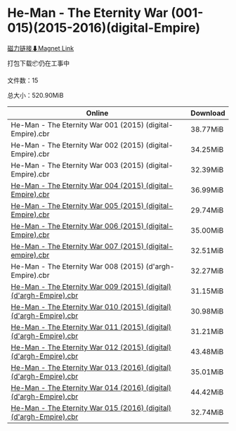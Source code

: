 # He-Man - The Eternity War (001-015)(2015-2016)(digital-Empire)

[磁力链接⬇Magnet Link](magnet:?xt=urn:btih:c0abc5282524965f0eba14998b01e110944094df&dn=He-Man%20-%20The%20Eternity%20War%20%28001-015%29%282015-2016%29%28digital-Empire%29)

打包下载📦仍在工事中

文件数：15

总大小：520.90MiB

Online | Download
--- | ---
He-Man - The Eternity War 001 (2015) (digital-Empire).cbr | 38.77MiB
He-Man - The Eternity War 002 (2015) (digital-Empire).cbr | 34.25MiB
He-Man - The Eternity War 003 (2015) (digital-Empire).cbr | 32.39MiB
[He-Man - The Eternity War 004 (2015) (digital-Empire).cbr](https://github.com/alicewish/markdown/blob/master/comic/He-Man-Eternity-War-004-2015-digital-Empire-cbr.md) | 36.99MiB
[He-Man - The Eternity War 005 (2015) (digital-Empire).cbr](https://github.com/alicewish/markdown/blob/master/comic/He-Man-Eternity-War-005-2015-digital-Empire-cbr.md) | 29.74MiB
[He-Man - The Eternity War 006 (2015) (digital-Empire).cbr](https://github.com/alicewish/markdown/blob/master/comic/He-Man-Eternity-War-006-2015-digital-Empire-cbr.md) | 35.00MiB
[He-Man - The Eternity War 007 (2015) (digital-empire).cbr](https://github.com/alicewish/markdown/blob/master/comic/He-Man-Eternity-War-007-2015-digital-empire-cbr.md) | 32.51MiB
He-Man - The Eternity War 008 (2015) (d'argh-Empire).cbr | 32.27MiB
[He-Man - The Eternity War 009 (2015) (digital) (d'argh-Empire).cbr](https://github.com/alicewish/markdown/blob/master/comic/He-Man-Eternity-War-009-2015-digital-dargh-Empire-cbr.md) | 31.15MiB
[He-Man - The Eternity War 010 (2015) (digital) (d'argh-Empire).cbr](https://github.com/alicewish/markdown/blob/master/comic/He-Man-Eternity-War-010-2015-digital-dargh-Empire-cbr.md) | 30.98MiB
[He-Man - The Eternity War 011 (2015) (digital) (d'argh-Empire).cbr](https://github.com/alicewish/markdown/blob/master/comic/He-Man-Eternity-War-011-2015-digital-dargh-Empire-cbr.md) | 31.21MiB
[He-Man - The Eternity War 012 (2015) (digital) (d'argh-Empire).cbr](https://github.com/alicewish/markdown/blob/master/comic/He-Man-Eternity-War-012-2015-digital-dargh-Empire-cbr.md) | 43.48MiB
[He-Man - The Eternity War 013 (2016) (digital) (d'argh-Empire).cbr](https://github.com/alicewish/markdown/blob/master/comic/He-Man-Eternity-War-013-2016-digital-dargh-Empire-cbr.md) | 35.01MiB
[He-Man - The Eternity War 014 (2016) (digital) (d'argh-Empire).cbr](https://github.com/alicewish/markdown/blob/master/comic/He-Man-Eternity-War-014-2016-digital-dargh-Empire-cbr.md) | 44.42MiB
[He-Man - The Eternity War 015 (2016) (digital) (d'argh-Empire).cbr](https://github.com/alicewish/markdown/blob/master/comic/He-Man-Eternity-War-015-2016-digital-dargh-Empire-cbr.md) | 32.74MiB